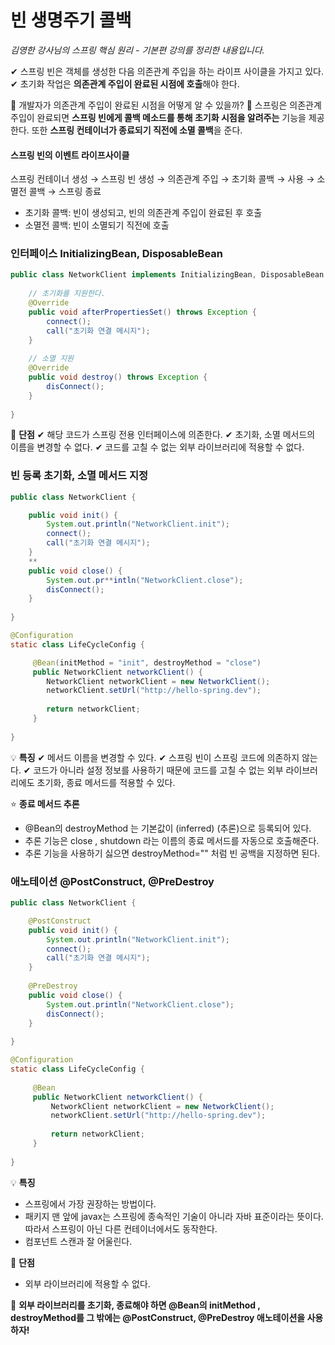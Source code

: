 # 빈 생명주기 콜백

_김영한 강사님의 스프링 핵심 원리 - 기본편 강의를 정리한 내용입니다._

✔ 스프링 빈은 객체를 생성한 다음 의존관계 주입을 하는 라이프 사이클을 가지고 있다. 
✔ 초기화 작업은 **의존관계 주입이 완료된 시점에 호출**해야 한다.

🤔 개발자가 의존관계 주입이 완료된 시점을 어떻게 알 수 있을까? 
📌 스프링은 의존관계 주입이 완료되면 **스프링 빈에게 콜백 메소드를 통해 초기화 시점을 알려주는** 기능을 제공한다. 또한 **스프링 컨테이너가 종료되기 직전에 소멸 콜백**을 준다.

#### 스프링 빈의 이벤트 라이프사이클
스프링 컨테이너 생성 → 스프링 빈 생성 → 의존관계 주입 → 초기화 콜백 → 사용  → 소멸전 콜백 → 스프링 종료

- 초기화 콜백: 빈이 생성되고, 빈의 의존관계 주입이 완료된 후 호출
- 소멸전 콜백: 빈이 소멸되기 직전에 호출

### 인터페이스 InitializingBean, DisposableBean
```java
public class NetworkClient implements InitializingBean, DisposableBean {
	
    // 초기화를 지원한다.
 	@Override
 	public void afterPropertiesSet() throws Exception {
 	    connect();
 	    call("초기화 연결 메시지");
 	}
 	
    // 소멸 지원
 	@Override
 	public void destroy() throws Exception {
 	    disConnect();
 	}
 
}
```
🚨 **단점**
✔ 해당 코드가 스프링 전용 인터페이스에 의존한다.
✔ 초기화, 소멸 메서드의 이름을 변경할 수 없다.
✔ 코드를 고칠 수 없는 외부 라이브러리에 적용할 수 없다.

### 빈 등록 초기화, 소멸 메서드 지정
```java
public class NetworkClient {

 	public void init() {
 	    System.out.println("NetworkClient.init");
 	    connect();
 	    call("초기화 연결 메시지");
 	}
    **
 	public void close() {
 	    System.out.pr**intln("NetworkClient.close");
 	    disConnect();
 	}
    
}

@Configuration
static class LifeCycleConfig {

     @Bean(initMethod = "init", destroyMethod = "close")
     public NetworkClient networkClient() {
     	NetworkClient networkClient = new NetworkClient();
     	networkClient.setUrl("http://hello-spring.dev");
        
     	return networkClient;
     }
     
}
```
💡 **특징**
✔ 메서드 이름을 변경할 수 있다.
✔ 스프링 빈이 스프링 코드에 의존하지 않는다.
✔ 코드가 아니라 설정 정보를 사용하기 때문에 코드를 고칠 수 없는 외부 라이브러리에도 초기화, 종료 메서드를 적용할 수 있다.

⭐ **종료 메서드 추론**
- @Bean의 destroyMethod 는 기본값이 (inferred) (추론)으로 등록되어 있다.
- 추론 기능은 close , shutdown 라는 이름의 종료 메서드를 자동으로 호출해준다. 
- 추론 기능을 사용하기 싫으면 destroyMethod="" 처럼 빈 공백을 지정하면 된다.

### 애노테이션 @PostConstruct, @PreDestroy
```java
public class NetworkClient {

    @PostConstruct
    public void init() {
        System.out.println("NetworkClient.init");
        connect();
        call("초기화 연결 메시지");
    }
    
    @PreDestroy
    public void close() {
        System.out.println("NetworkClient.close");
        disConnect();
    }
 
}

@Configuration
static class LifeCycleConfig {
 
     @Bean
     public NetworkClient networkClient() {
         NetworkClient networkClient = new NetworkClient();
         networkClient.setUrl("http://hello-spring.dev");
         
         return networkClient;
     }
 
}
```
💡 **특징**
- 스프링에서 가장 권장하는 방법이다.
- 패키지 맨 앞에 javax는 스프링에 종속적인 기술이 아니라 자바 표준이라는 뜻이다. 따라서 스프링이 아닌 다른 컨테이너에서도 동작한다.
- 컴포넌트 스캔과 잘 어울린다.

🚨 **단점**
- 외부 라이브러리에 적용할 수 없다.

📌 **외부 라이브러리를 초기화, 종료해야 하면 @Bean의 initMethod , destroyMethod를 그 밖에는 @PostConstruct, @PreDestroy 애노테이션을 사용하자!**
